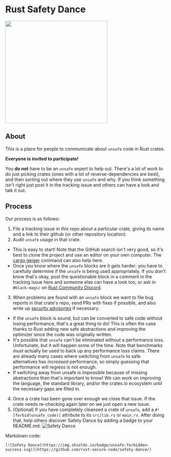 # Rust Safety Dance

<img src="https://raw.githubusercontent.com/rust-secure-code/safety-dance/master/img/safety-dance.png" width="320">

## About

This is a place for people to communicate about `unsafe` code in Rust crates.

**Everyone is invited to participate!**

You **do not** have to be an `unsafe` expert to help out. There's a lot of work
to do just picking crates (ones with a lot of reverse-dependencies are best),
and then sorting out where they use `unsafe` and why. If you think something
isn't right just post it in the tracking issue and others can have a look and
talk it out.

## Process

Our process is as follows:

1) File a tracking issue _in this repo_ about a particular crate, giving its
   name and a link to their github (or other repository location).
2) Audit `unsafe` usage in that crate.
  * This is easy to start! Note that the GitHub search isn't very good, so it's
    best to clone the project and use an editor on your own computer. The
    [cargo geiger](https://github.com/anderejd/cargo-geiger) command can also
    help here.
  * Once you know where the `unsafe` blocks are it gets harder: you have to
    carefully determine if the `unsafe` is being used appropriately. If you
    don't know that's okay, post the questionable block in a comment in the
    tracking issue here  and someone else can have a look too, or ask in
    `#black-magic` on [Rust Community Discord](https://discord.gg/aVESxV8).
3) When problems are found with an `unsafe` block we want to file bug reports in
   that crate's repo, send PRs with fixes if possible, and also write up
   [security advisories](https://github.com/RustSec/advisory-db) if necessary.
  * If the `unsafe` block is sound, but can be converted to safe code without
    losing performance, that's a great thing to do! This is often the case
    thanks to Rust adding new safe abstractions and improving the optimizer
    since the code was originally written.
  * It's possible that `unsafe` can't be eliminated without a performance
    loss. Unfortunate, but it will happen some of the time. Note that benchmarks
    _must_ actually be used to back up any performance loss claims. There are
    already many cases where switching from `unsafe` to safe alternatives has
    _increased_ performance, so simply guessing that performance will regress
    is not enough.
  * If switching away from unsafe is impossible because of missing abstractions
    then that's important to know! We can work on improving the language, the
    standard library, and/or the crates.io ecosystem until the necessary gaps
    are filled in.
4) Once a crate has been gone over enough we close that issue. If the crate
   needs re-checking again later on we just open a new issue.
5) (Optional) If you have completely cleansed a crate of `unsafe`, add a
   `#![forbid(unsafe_code)]` attribute to its `src/lib.rs` or `main.rs`.
   After doing that, help others discover Safety Dance by adding a badge to
   your README.md: ![Safety Dance](https://img.shields.io/badge/unsafe-forbidden-success.svg)

Markdown code:

```
[![Safety Dance](https://img.shields.io/badge/unsafe-forbidden-success.svg)](https://github.com/rust-secure-code/safety-dance/)
```
